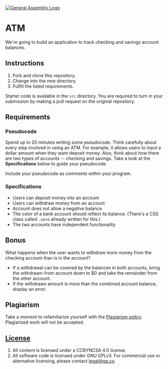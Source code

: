 [![General Assembly Logo](https://camo.githubusercontent.com/1a91b05b8f4d44b5bbfb83abac2b0996d8e26c92/687474703a2f2f692e696d6775722e636f6d2f6b6538555354712e706e67)](https://generalassemb.ly/education/web-development-immersive)

# ATM

We're going to build an application to track checking and savings account
balances.

## Instructions

1. Fork and clone this repository.
1. Change into the new directory.
1. Fulfill the listed requirements.

Starter code is available in the `src` directory. You are
required to turn in your submission by making a pull request on the original
repository.


## Requirements

### Pseudocode

Spend up to 20 minutes writing some pseudocode. Think carefully about every step
involved in using an ATM. For example, it allows users to input a dollar amount
when they want deposit money. Also, think about how there are two types of
accounts -- checking and savings. Take a look at the **Specifications** below to
guide your pseudocode.

Include your pseudocode as comments within your program.

### Specifications

* Users can deposit money into an account
* Users can withdraw money from an account
* Account does not allow a negative balance
* The color of a bank account should reflect its balance. (There's a CSS class called `.zero` already written for this.)
* The two accounts have independent functionality

## Bonus

What happens when the user wants to withdraw more money from the checking account than is in the account?

* If a withdrawal can be covered by the balances in both accounts, bring the withdrawn-from account down to $0 and take the remainder from the other account.
* If the withdrawn amount is more than the combined account balance, display an error.

## Plagiarism

Take a moment to refamiliarize yourself with the [Plagiarism policy](https://git.generalassemb.ly/DC-WDI/Administrative/blob/master/plagiarism.md). Plagiarized work will not be accepted.

## [License](LICENSE)

1.  All content is licensed under a CC­BY­NC­SA 4.0 license.
1.  All software code is licensed under GNU GPLv3. For commercial use or
    alternative licensing, please contact legal@ga.co.
